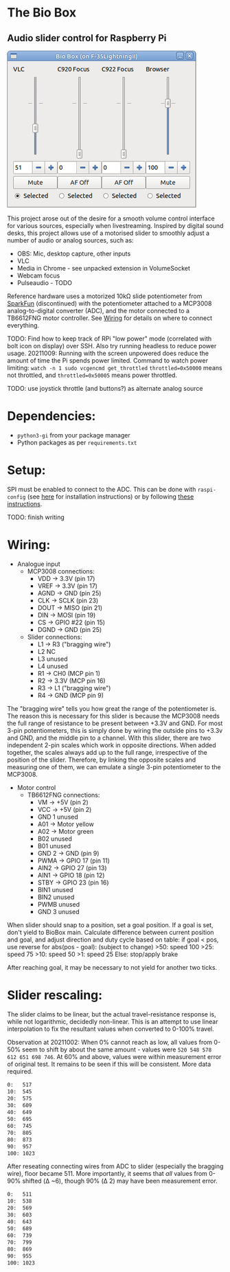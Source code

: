 # The Bio Box

## Audio slider control for Raspberry Pi

![BioBox UI showing multiple channels](GUI_BioBox.png)

This project arose out of the desire for a smooth volume control interface for
various sources, especially when livestreaming. Inspired by digital sound desks,
this project allows use of a motorised slider to smoothly adjust a number of
audio or analog sources, such as:

- OBS: Mic, desktop capture, other inputs
- VLC
- Media in Chrome - see unpacked extension in VolumeSocket
- Webcam focus
- Pulseaudio - TODO

Reference hardware uses a motorized 10kΩ slide potentiometer from [SparkFun](https://www.sparkfun.com/products/retired/10976)
(discontinued) with the potentiometer attached to a MCP3008 analog-to-digital
converter (ADC), and the motor connected to a TB6612FNG motor controller. See
[Wiring](#wiring) for details on where to connect everything.

TODO: Find how to keep track of RPi "low power" mode (correlated with bolt icon
on display) over SSH. Also try running headless to reduce power usage.
20211009: Running with the screen unpowered does reduce the amount of time the
Pi spends power limited. Command to watch power limiting:
```watch -n 1 sudo vcgencmd get_throttled```
`throttled=0x50000` means not throttled, and `throttled=0x50005` means power
throttled.

TODO: use joystick throttle (and buttons?) as alternate analog source

Dependencies:
=============

- `python3-gi` from your package manager
- Python packages as per `requirements.txt`

Setup:
======

SPI must be enabled to connect to the ADC. This can be done with `raspi-config`
(see [here](https://raspberrypi.stackexchange.com/a/47398/134450) for installation
instructions) or by following [these instructions](https://www.raspberrypi.org/documentation/hardware/raspberrypi/spi/README.md#software).

TODO: finish writing

Wiring:
=======

- Analogue input
	- MCP3008 connections:
		- VDD -> 3.3V (pin 17)
		- VREF -> 3.3V (pin 17)
		- AGND -> GND (pin 25)
		- CLK -> SCLK (pin 23)
		- DOUT -> MISO (pin 21)
		- DIN -> MOSI (pin 19)
		- CS -> GPIO #22 (pin 15)
		- DGND -> GND (pin 25)
	- Slider connections:
		- L1 -> R3 ("bragging wire")
		- L2 NC
		- L3 unused
		- L4 unused
		- R1 -> CH0 (MCP pin 1)
		- R2 -> 3.3V (MCP pin 16)
		- R3 -> L1 ("bragging wire")
		- R4 -> GND (MCP pin 9)

The "bragging wire" tells you how great the range of the potentiometer is. The
reason this is necessary for this slider is because the MCP3008 needs the full
range of resistance to be present between +3.3V and GND. For most 3-pin
potentiometers, this is simply done by wiring the outside pins to +3.3v and GND,
and the middle pin to a channel. With this slider, there are two independent
2-pin scales which work in opposite directions. When added together, the scales
always add up to the full range, irrespective of the position of the slider.
Therefore, by linking the opposite scales and measuring one of them, we can
emulate a single 3-pin potentiometer to the MCP3008.

- Motor control
	- TB6612FNG connections:
		- VM -> +5V (pin 2)
		- VCC -> +5V (pin 2)
		- GND 1 unused
		- A01 -> Motor yellow
		- A02 -> Motor green
		- B02 unused
		- B01 unused
		- GND 2 -> GND (pin 9)
		- PWMA -> GPIO 17 (pin 11)
		- AIN2 -> GPIO 27 (pin 13)
		- AIN1 -> GPIO 18 (pin 12)
		- STBY -> GPIO 23 (pin 16)
		- BIN1 unused
		- BIN2 unused
		- PWMB unused
		- GND 3 unused

When slider should snap to a position, set a goal position.
If a goal is set, don't yield to BioBox main.
Calculate difference between current position and goal, and adjust direction
and duty cycle based on table:
if goal < pos, use reverse
for abs(pos - goal): (subject to change)
	>50: speed 100
	>25: speed 75
	>10: speed 50
	>1: speed 25
	Else: stop/apply brake

After reaching goal, it may be necessary to not yield for another two ticks.

Slider rescaling:
=================

The slider claims to be linear, but the actual travel-resistance response is,
while not logarithmic, decidedly non-linear. This is an attempt to use linear
interpolation to fix the resultant values when converted to 0-100% travel.

Observation at 20211002: When 0% cannot reach as low, all values from 0-50% seem
to shift by about the same amount - values were `520 548 578 612 651 698 746`.
At 60% and above, values were within measurement error of original test.
It remains to be seen if this will be consistent. More data required.

```
0:   517
10:  545
20:  575
30:  609
40:  649
50:  695
60:  745
70:  805
80:  873
90:  957
100: 1023
```

After reseating connecting wires from ADC to slider (especially the bragging
wire), floor became 511. More importantly, it seems that *all* values from 0-90%
shifted (Δ ~6), though 90% (Δ 2) may have been measurement error.

```
0:   511
10:  538
20:  569
30:  603
40:  643
50:  689
60:  739
70:  799
80:  869
90:  955
100: 1023
```
